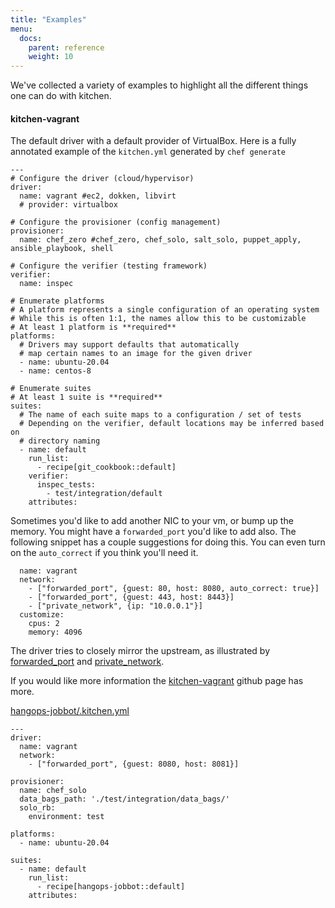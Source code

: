 ```yaml
---
title: "Examples"
menu:
  docs:
    parent: reference
    weight: 10
---
```


We've collected a variety of examples to highlight all the different things one can do with kitchen.

#### kitchen-vagrant

The default driver with a default provider of VirtualBox. Here is a fully annotated example of the `kitchen.yml` generated by `chef generate`

~~~
---
# Configure the driver (cloud/hypervisor)
driver:
  name: vagrant #ec2, dokken, libvirt
  # provider: virtualbox

# Configure the provisioner (config management)
provisioner:
  name: chef_zero #chef_zero, chef_solo, salt_solo, puppet_apply, ansible_playbook, shell

# Configure the verifier (testing framework)
verifier:
  name: inspec

# Enumerate platforms
# A platform represents a single configuration of an operating system
# While this is often 1:1, the names allow this to be customizable
# At least 1 platform is **required**
platforms:
  # Drivers may support defaults that automatically
  # map certain names to an image for the given driver
  - name: ubuntu-20.04
  - name: centos-8

# Enumerate suites
# At least 1 suite is **required**
suites:
  # The name of each suite maps to a configuration / set of tests
  # Depending on the verifier, default locations may be inferred based on
  # directory naming
  - name: default
    run_list:
      - recipe[git_cookbook::default]
    verifier:
      inspec_tests:
        - test/integration/default
    attributes:
~~~

Sometimes you'd like to add another NIC to your vm, or bump up the memory. You might have a `forwarded_port` you'd like
to add also. The following snippet has a couple suggestions for doing this. You can even turn on the `auto_correct` if you think
you'll need it.

~~~
  name: vagrant
  network:
    - ["forwarded_port", {guest: 80, host: 8080, auto_correct: true}]
    - ["forwarded_port", {guest: 443, host: 8443}]
    - ["private_network", {ip: "10.0.0.1"}]
  customize:
    cpus: 2
    memory: 4096
~~~

The driver tries to closely mirror the upstream, as illustrated by [forwarded_port](https://www.vagrantup.com/docs/networking/forwarded_ports) and [private_network](https://www.vagrantup.com/docs/networking/private_network).

If you would like more information the [kitchen-vagrant](https://github.com/test-kitchen/kitchen-vagrant) github page has more.

[hangops-jobbot/.kitchen.yml](https://github.com/rrxtns/hangops-jobbot/blob/master/cookbooks/hangops-jobbot/.kitchen.yml)

~~~
---
driver:
  name: vagrant
  network:
    - ["forwarded_port", {guest: 8080, host: 8081}]

provisioner:
  name: chef_solo
  data_bags_path: './test/integration/data_bags/'
  solo_rb:
    environment: test

platforms:
  - name: ubuntu-20.04

suites:
  - name: default
    run_list:
      - recipe[hangops-jobbot::default]
    attributes:
~~~
